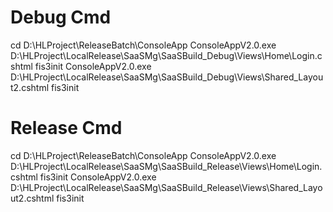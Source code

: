 # Debug Cmd

cd D:\HLProject\ReleaseBatch\ConsoleApp
ConsoleAppV2.0.exe D:\HLProject\LocalRelease\SaaSMg\SaaSBuild_Debug\Views\Home\Login.cshtml fis3init
ConsoleAppV2.0.exe D:\HLProject\LocalRelease\SaaSMg\SaaSBuild_Debug\Views\Shared\_Layout2.cshtml fis3init


# Release Cmd

cd D:\HLProject\ReleaseBatch\ConsoleApp
ConsoleAppV2.0.exe D:\HLProject\LocalRelease\SaaSMg\SaaSBuild_Release\Views\Home\Login.cshtml fis3init
ConsoleAppV2.0.exe D:\HLProject\LocalRelease\SaaSMg\SaaSBuild_Release\Views\Shared\_Layout2.cshtml fis3init
















